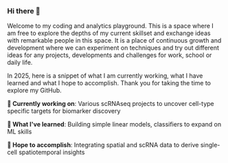 ### Hi there 👋

Welcome to my coding and analytics playground. This is a space where I am free to explore the depths of my current skillset and exchange ideas with remarkable people in this space. It is a place of continuous growth and development where we can experiment on techniques and try out different ideas for any projects, developments and challenges for work, school or daily life. 

In 2025, here is a snippet of what I am currently working, what I have learned and what I hope to accomplish. Thank you for taking the time to explore my GitHub. 

**🤔 Currently working on**: Various scRNAseq projects to uncover cell-type specific targets for biomarker discovery

**🌱 What I've learned**: Building simple linear models, classifiers to expand on ML skills

**🔭 Hope to accomplish**: Integrating spatial and scRNA data to derive single-cell spatiotemporal insights

<!--
**kendrix10/kendrix10** is a ✨ _special_ ✨ repository because its `README.md` (this file) appears on your GitHub profile.

Here are some ideas to get you started:

- 🔭 I’m currently working on ...
- 🌱 I’m currently learning ...
- 👯 I’m looking to collaborate on ...
- 🤔 I’m looking for help with ...
- 💬 Ask me about ...
- 📫 How to reach me: ...
- 😄 Pronouns: ...
- ⚡ Fun fact: ...
-->
